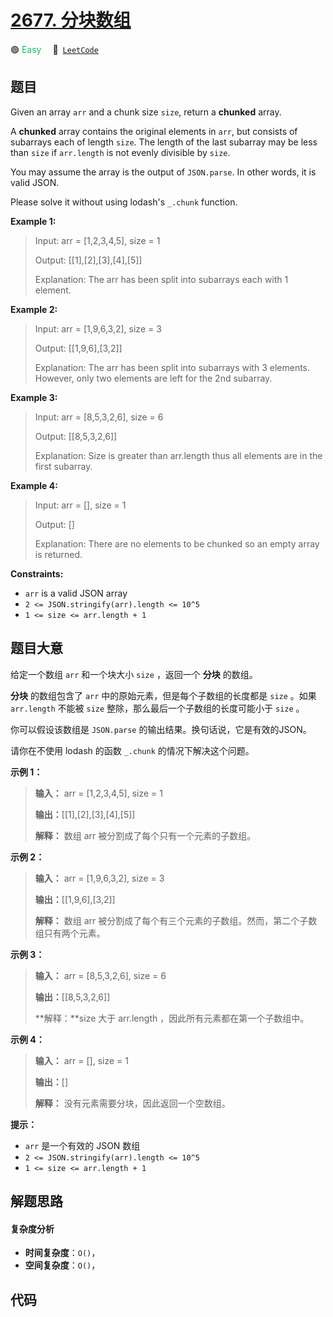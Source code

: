 # [2677. 分块数组](https://leetcode.com/problems/chunk-array)

🟢 <font color=#15bd66>Easy</font>&emsp; 🔗&ensp;[`LeetCode`](https://leetcode.com/problems/chunk-array)


## 题目

Given an array `arr` and a chunk size `size`, return a **chunked** array.

A **chunked**  array contains the original elements in `arr`, but consists of
subarrays each of length `size`. The length of the last subarray may be less
than `size` if `arr.length` is not evenly divisible by `size`.

You may assume the array is the output of `JSON.parse`. In other words, it is
valid JSON.

Please solve it without using lodash's `_.chunk` function.



**Example 1:**

> Input: arr = [1,2,3,4,5], size = 1
> 
> Output: [[1],[2],[3],[4],[5]]
> 
> Explanation: The arr has been split into subarrays each with 1 element.

**Example 2:**

> Input: arr = [1,9,6,3,2], size = 3
> 
> Output: [[1,9,6],[3,2]]
> 
> Explanation: The arr has been split into subarrays with 3 elements. However, only two elements are left for the 2nd subarray.

**Example 3:**

> Input: arr = [8,5,3,2,6], size = 6
> 
> Output: [[8,5,3,2,6]]
> 
> Explanation: Size is greater than arr.length thus all elements are in the first subarray.

**Example 4:**

> Input: arr = [], size = 1
> 
> Output: []
> 
> Explanation: There are no elements to be chunked so an empty array is returned.



**Constraints:**

  * `arr` is a valid JSON array
  * `2 <= JSON.stringify(arr).length <= 10^5`
  * `1 <= size <= arr.length + 1`


## 题目大意

给定一个数组 `arr` 和一个块大小 `size` ，返回一个 **分块**  的数组。

**分块**  的数组包含了 `arr` 中的原始元素，但是每个子数组的长度都是 `size` 。如果 `arr.length` 不能被 `size`
整除，那么最后一个子数组的长度可能小于 `size` 。

你可以假设该数组是 `JSON.parse` 的输出结果。换句话说，它是有效的JSON。

请你在不使用 lodash 的函数 `_.chunk` 的情况下解决这个问题。



**示例 1：**

> 
> 
> 
> 
> 
> **输入：** arr = [1,2,3,4,5], size = 1
> 
> **输出：**[[1],[2],[3],[4],[5]]
> 
> **解释：** 数组 arr 被分割成了每个只有一个元素的子数组。
> 
> 

**示例 2：**

> 
> 
> 
> 
> 
> **输入：** arr = [1,9,6,3,2], size = 3
> 
> **输出：**[[1,9,6],[3,2]]
> 
> **解释：** 数组 arr 被分割成了每个有三个元素的子数组。然而，第二个子数组只有两个元素。
> 
> 

**示例 3：**

> 
> 
> 
> 
> 
> **输入：** arr = [8,5,3,2,6], size = 6
> 
> **输出：**[[8,5,3,2,6]]
> 
> **解释：**size 大于 arr.length ，因此所有元素都在第一个子数组中。
> 
> 

**示例 4：**

> 
> 
> 
> 
> 
> **输入：** arr = [], size = 1
> 
> **输出：**[]
> 
> **解释：** 没有元素需要分块，因此返回一个空数组。



**提示：**

  * `arr` 是一个有效的 JSON 数组
  * `2 <= JSON.stringify(arr).length <= 10^5`
  * `1 <= size <= arr.length + 1`


## 解题思路

#### 复杂度分析

- **时间复杂度**：`O()`，
- **空间复杂度**：`O()`，

## 代码

```javascript

```